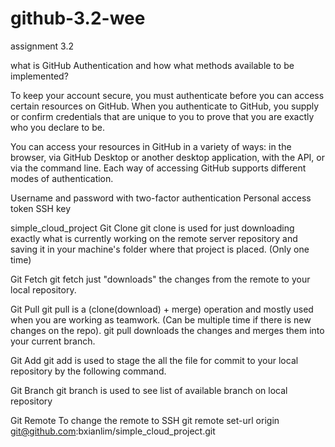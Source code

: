 # github-3.2-wee
assignment 3.2

what is GitHub Authentication and how what methods available to be implemented?

To keep your account secure, you must authenticate before you can access certain resources on GitHub. When you authenticate to GitHub, you supply or confirm credentials that are unique to you to prove that you are exactly who you declare to be.

You can access your resources in GitHub in a variety of ways: in the browser, via GitHub Desktop or another desktop application, with the API, or via the command line. Each way of accessing GitHub supports different modes of authentication.

Username and password with two-factor authentication
Personal access token
SSH key


simple_cloud_project
Git Clone
git clone is used for just downloading exactly what is currently working on the remote server repository and saving it in your machine's folder where that project is placed. (Only one time)

Git Fetch
git fetch just "downloads" the changes from the remote to your local repository.

Git Pull
git pull is a (clone(download) + merge) operation and mostly used when you are working as teamwork. (Can be multiple time if there is new changes on the repo). git pull downloads the changes and merges them into your current branch.

Git Add
git add is used to stage the all the file for commit to your local repository by the following command.

Git Branch
git branch is used to see list of available branch on local repository

Git Remote
To change the remote to SSH
git remote set-url origin git@github.com:bxianlim/simple_cloud_project.git
